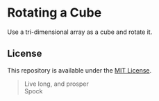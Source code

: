 # Rotating a Cube

Use a tri-dimensional array as a cube and rotate it.

## License

This repository is available under the [MIT License](LICENSE).

> Live long, and prosper  
> Spock
